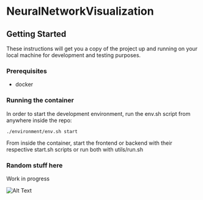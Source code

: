 # NeuralNetworkVisualization

## Getting Started

These instructions will get you a copy of the project up and running on your local machine for development and testing purposes.

### Prerequisites

* docker

### Running the container

In order to start the development environment, run the env.sh script from anywhere inside the repo:
```
./environment/env.sh start
```

From inside the container, start the frontend or backend with their respective start.sh scripts or run both with utils/run.sh

### Random stuff here

Work in progress

![Alt Text](https://media.giphy.com/media/Jg41tM6Bk71te/giphy.gif)
